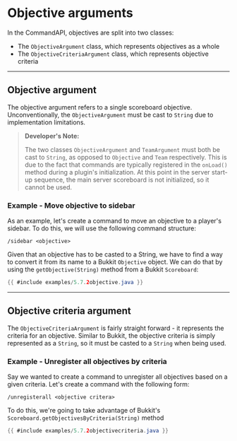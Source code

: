 # Objective arguments

In the CommandAPI, objectives are split into two classes: 

- The `ObjectiveArgument` class, which represents objectives as a whole
- The `ObjectiveCriteriaArgument` class, which represents objective criteria

-----

## Objective argument

The objective argument refers to a single scoreboard objective. Unconventionally, the `ObjectiveArgument` must be cast to `String` due to implementation limitations.

> **Developer's Note:**
>
> The two classes `ObjectiveArgument` and `TeamArgument` must both be cast to `String`, as opposed to `Objective` and `Team` respectively. This is due to the fact that commands are typically registered in the `onLoad()` method during a plugin's initialization. At this point in the server start-up sequence, the main server scoreboard is not initialized, so it cannot be used.

<div class="example">

### Example - Move objective to sidebar

As an example, let's create a command to move an objective to a player's sidebar. To do this, we will use the following command structure:

```
/sidebar <objective>
```

Given that an objective has to be casted to a String, we have to find a way to convert it from its name to a Bukkit `Objective` object. We can do that by using the `getObjective(String)` method from a Bukkit `Scoreboard`:

```java
{{ #include examples/5.7.2objective.java }}
```

</div>

-----

## Objective criteria argument

The `ObjectiveCriteriaArgument` is fairly straight forward - it represents the criteria for an objective. Similar to Bukkit, the objective criteria is simply represented as a `String`, so it must be casted to a `String` when being used.

<div class="example">

### Example - Unregister all objectives by criteria

Say we wanted to create a command to unregister all objectives based on a given criteria. Let's create a command with the following form:

```
/unregisterall <objective critera>
```

To do this, we're going to take advantage of Bukkit's `Scoreboard.getObjectivesByCriteria(String)` method

```java
{{ #include examples/5.7.2objectivecriteria.java }}
```

</div>
